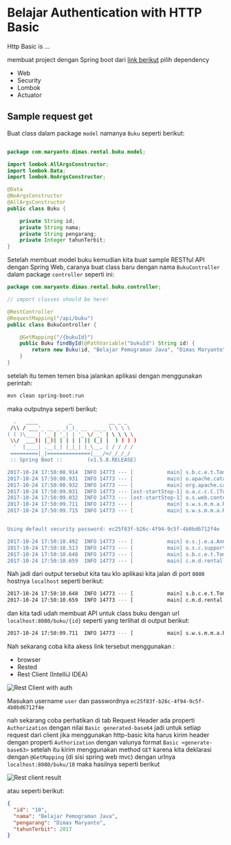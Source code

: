 # Belajar Authentication with HTTP Basic

Http Basic is ...


membuat project dengan Spring boot dari [link berikut](https://start.spring.io) pilih dependency

- Web
- Security
- Lombok
- Actuator

## Sample request get

Buat class dalam package `model` namanya `Buku` seperti berikut:

```java

package com.maryanto.dimas.rental.buku.model;

import lombok.AllArgsConstructor;
import lombok.Data;
import lombok.NoArgsConstructor;

@Data
@NoArgsConstructor
@AllArgsConstructor
public class Buku {

    private String id;
    private String nama;
    private String pengarang;
    private Integer tahunTerbit;
}
```

Setelah membuat model buku kemudian kita buat sample RESTful API dengan Spring Web, caranya buat class baru dengan nama `BukuController` dalam package `controller` seperti ini:

```java
package com.maryanto.dimas.rental.buku.controller;

// import classes should be here!

@RestController
@RequestMapping("/api/buku")
public class BukuController {

    @GetMapping("/{bukuId}")
    public Buku findById(@PathVariable("bukuId") String id) {
        return new Buku(id, "Belajar Pemograman Java", "Dimas Maryanto", 2017);
    }
}
``` 

setelah itu temen temen bisa jalankan aplikasi dengan menggunakan perintah:

```sh
mvn clean spring-boot:run
```

maka outputnya seperti berikut:

```sh
  .   ____          _            __ _ _
 /\\ / ___'_ __ _ _(_)_ __  __ _ \ \ \ \
( ( )\___ | '_ | '_| | '_ \/ _` | \ \ \ \
 \\/  ___)| |_)| | | | | || (_| |  ) ) ) )
  '  |____| .__|_| |_|_| |_\__, | / / / /
 =========|_|==============|___/=/_/_/_/
 :: Spring Boot ::        (v1.5.8.RELEASE)

2017-10-24 17:50:08.914  INFO 14773 --- [           main] s.b.c.e.t.TomcatEmbeddedServletContainer : Tomcat initialized with port(s): 8080 (http)
2017-10-24 17:50:08.931  INFO 14773 --- [           main] o.apache.catalina.core.StandardService   : Starting service [Tomcat]
2017-10-24 17:50:08.932  INFO 14773 --- [           main] org.apache.catalina.core.StandardEngine  : Starting Servlet Engine: Apache Tomcat/8.5.23
2017-10-24 17:50:09.031  INFO 14773 --- [ost-startStop-1] o.a.c.c.C.[Tomcat].[localhost].[/]       : Initializing Spring embedded WebApplicationContext
2017-10-24 17:50:09.032  INFO 14773 --- [ost-startStop-1] o.s.web.context.ContextLoader            : Root WebApplicationContext: initialization completed in 2963 ms
2017-10-24 17:50:09.711  INFO 14773 --- [           main] s.w.s.m.m.a.RequestMappingHandlerMapping : Mapped "{[/api/buku/{bukuId}],methods=[GET]}" onto public com.maryanto.dimas.rental.buku.model.Buku com.maryanto.dimas.rental.buku.controller.BukuController.findById(java.lang.String)
2017-10-24 17:50:09.715  INFO 14773 --- [           main] s.w.s.m.m.a.RequestMappingHandlerMapping : Mapped "{[/error],produces=[text/html]}" onto public org.springframework.web.servlet.ModelAndView org.springframework.boot.autoconfigure.web.BasicErrorController.errorHtml(javax.servlet.http.HttpServletRequest,javax.servlet.http.HttpServletResponse)


Using default security password: ec25f83f-b26c-4f94-9c5f-4b0bd6712f4e

2017-10-24 17:50:10.492  INFO 14773 --- [           main] o.s.j.e.a.AnnotationMBeanExporter        : Registering beans for JMX exposure on startup
2017-10-24 17:50:10.513  INFO 14773 --- [           main] o.s.c.support.DefaultLifecycleProcessor  : Starting beans in phase 0
2017-10-24 17:50:10.648  INFO 14773 --- [           main] s.b.c.e.t.TomcatEmbeddedServletContainer : Tomcat started on port(s): 8080 (http)
2017-10-24 17:50:10.659  INFO 14773 --- [           main] c.m.d.rental.buku.BukuApiApplication     : Started BukuApiApplication in 5.151 seconds (JVM running for 6.034)
```

Nah jadi dari output tersebut kita tau klo aplikasi kita jalan di port `8080` hostnya `localhost` seperti berikut:

```sh
2017-10-24 17:50:10.648  INFO 14773 --- [           main] s.b.c.e.t.TomcatEmbeddedServletContainer : Tomcat started on port(s): 8080 (http)
2017-10-24 17:50:10.659  INFO 14773 --- [           main] c.m.d.rental.buku.BukuApiApplication     : Started BukuApiApplication in 5.151 seconds (JVM running for 6.034)
```

dan kita tadi udah membuat API untuk class buku dengan url `localhost:8080/buku/{id}` seperti yang terlihat di output berikut:

```sh
2017-10-24 17:50:09.711  INFO 14773 --- [           main] s.w.s.m.m.a.RequestMappingHandlerMapping : Mapped "{[/api/buku/{bukuId}],methods=[GET]}" onto public com.maryanto.dimas.rental.buku.model.Buku com.maryanto.dimas.rental.buku.controller.BukuController.findById(java.lang.String)
```

Nah sekarang coba kita akess link tersebut menggunakan :

- browser
- Rested
- Rest Client (IntelliJ IDEA)

![Rest Client with auth](../docs/imgs/rest-auth.png)

Masukan username `user` dan passwordnya `ec25f83f-b26c-4f94-9c5f-4b0bd6712f4e`

nah sekarang coba perhatikan di tab Request Header ada properti `Authorization` dengan nilai `Basic generated-base64` jadi untuk setiap request dari client jika menggunakan http-basic kita harus kirim header dengan properti `Authorization` dengan valunya format `Basic <generate-base63>` setelah itu kirim menggunakan method `GET` karena kita deklarasi dengan `@GetMapping` (di sisi spring web mvc) dengan urlnya `localhost:8080/buku/10` maka hasilnya seperti berikut

![Rest client result](../docs/imgs/rest-client.png)

atau seperti berikut:

```json
{
  "id": "10",
  "nama": "Belajar Pemograman Java",
  "pengarang": "Dimas Maryanto",
  "tahunTerbit": 2017
}
```
